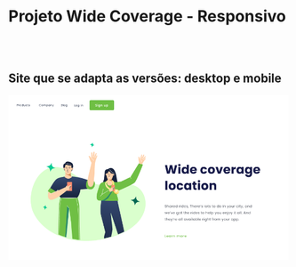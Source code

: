 <h1>Projeto Wide Coverage - Responsivo</h1>
<br>
<br>
<h2>Site que se adapta as versões: desktop e mobile</h2>

<img src="https://github.com/emerson2204/Projeto-de-responsividade-Wide-Coverage/blob/main/Desafio%201%20-%20Responsividade/assets/Captura%20de%20tela%202025-05-21%20041154.png?raw=true"/>


